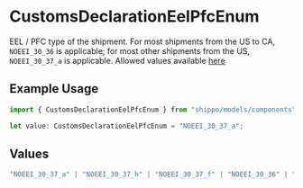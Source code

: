 # CustomsDeclarationEelPfcEnum

EEL / PFC type of the shipment. For most shipments from the US to CA, `NOEEI_30_36` is applicable; for most 
other shipments from the US, `NOEEI_30_37_a` is applicable.
Allowed values available <a href="#tag/Customs-Declaration-EELPFC">here</a>

## Example Usage

```typescript
import { CustomsDeclarationEelPfcEnum } from "shippo/models/components";

let value: CustomsDeclarationEelPfcEnum = "NOEEI_30_37_a";
```

## Values

```typescript
"NOEEI_30_37_a" | "NOEEI_30_37_h" | "NOEEI_30_37_f" | "NOEEI_30_36" | "AES_ITN"
```